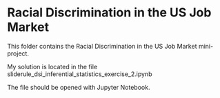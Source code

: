 # Racial Discrimination in the US Job Market

This folder contains the Racial Discrimination in the US Job Market mini-project. 

My solution is located in the file sliderule_dsi_inferential_statistics_exercise_2.ipynb

The file should be opened with Jupyter Notebook.